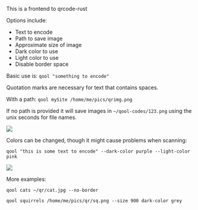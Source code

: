 This is a frontend to qrcode-rust

Options include:

- Text to encode
- Path to save image
- Approximate size of image
- Dark color to use
- Light color to use
- Disable border space

Basic use is: `qool "something to encode"`

Quotation marks are necessary for text that contains spaces.

With a path: `qool mySite /home/me/pics/qrimg.png`

If no path is provided it will save images in `~/qool-codes/123.png` using the unix seconds for file names.

![](https://i.imgur.com/LrDnIzK.jpg)

Colors can be changed, though it might cause problems when scanning:

`qool "this is some text to encode" --dark-color purple --light-color pink`

![](https://i.imgur.com/mdbOyiA.jpg)

More examples:

`qool cats ~/qr/cat.jpg --no-border`

`qool squirrels /home/me/pics/qr/sq.png --size 900 dark-color grey`